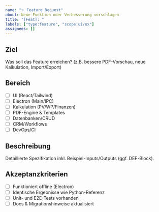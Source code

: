 ```yaml
---
name: "✨ Feature Request"
about: Neue Funktion oder Verbesserung vorschlagen
title: "[Feat]: "
labels: ["type:feature", "scope:ui/ux"]
assignees: []
---
```


## Ziel
Was soll das Feature erreichen? (z.B. bessere PDF-Vorschau, neue Kalkulation, Import/Export)

## Bereich
- [ ] UI (React/Tailwind)
- [ ] Electron (Main/IPC)
- [ ] Kalkulation (PV/WP/Finanzen)
- [ ] PDF-Engine & Templates
- [ ] Datenbanken/CRUD
- [ ] CRM/Workflows
- [ ] DevOps/CI

## Beschreibung
Detaillierte Spezifikation inkl. Beispiel-Inputs/Outputs (ggf. DEF-Block).

## Akzeptanzkriterien
- [ ] Funktioniert offline (Electron)
- [ ] Identische Ergebnisse wie Python-Referenz
- [ ] Unit- und E2E-Tests vorhanden
- [ ] Docs & Migrationshinweise aktualisiert
